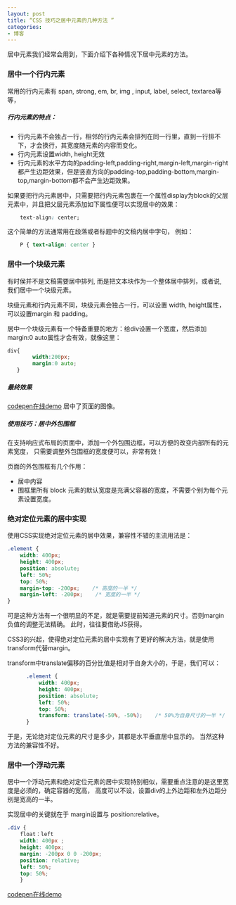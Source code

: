 ```yaml
---
layout: post
title: “CSS 技巧之居中元素的几种方法 ”
categories:
- 博客
---
```

居中元素我们经常会用到，下面介绍下各种情况下居中元素的方法。

### 居中一个行内元素

常用的行内元素有 span,   strong,   em,  br,  img ,  input,  label,  select,  textarea等等，        
##### 行内元素的特点：

+ 行内元素不会独占一行，相邻的行内元素会排列在同一行里，直到一行排不下，才会换行，其宽度随元素的内容而变化。
+ 行内元素设置width,  height无效
+ 行内元素的水平方向的padding-left,padding-right,margin-left,margin-right 都产生边距效果，但是竖直方向的padding-top,padding-bottom,margin-top,margin-bottom都不会产生边距效果。

如果要把行内元素居中，只需要把行内元素包裹在一个属性display为block的父层元素中，并且把父层元素添加如下属性便可以实现居中的效果：

```css
    text-align: center;
```

这个简单的方法通常用在段落或者标题中的文稿内居中字句， 例如：

```css
    P { text-align: center }
```
### 居中一个块级元素

有时侯并不是文稿需要居中排列,
而是把文本块作为一个整体居中排列，或者说, 我们居中一个块级元素。

块级元素和行内元素不同，块级元素会独占一行，可以设置 width, height属性，可以设置margin 和 padding。

居中一个块级元素有一个特备重要的地方：给div设置一个宽度，然后添加margin:0 auto属性才会有效，就像这里：

```css
div{
        width:200px;
        margin:0 auto;
   }
```
##### 最终效果
[codepen在线demo](http://codepen.io/runfastlynda/pen/epJByp?editors=110) 居中了页面的图像。

##### 使用技巧：居中外包围框
在支持响应式布局的页面中，添加一个外包围边框，可以方便的改变内部所有的元素宽度，
只需要调整外包围框的宽度便可以，非常有效！

页面的外包围框有几个作用：

+ 居中内容
+ 围框里所有 block 元素的默认宽度是充满父容器的宽度，不需要个别为每个元素设置宽度。


### 绝对定位元素的居中实现

使用CSS实现绝对定位元素的居中效果，兼容性不错的主流用法是：

```css
.element {
    width: 400px;
    height: 400px;
    position: absolute;
    left: 50%;
    top: 50%;
    margin-top: -200px;    /* 高度的一半 */
    margin-left: -200px;    /* 宽度的一半 */
}
```

可是这种方法有一个很明显的不足，就是需要提前知道元素的尺寸。否则margin负值的调整无法精确。
此时，往往要借助JS获得。

CSS3的兴起，使得绝对定位元素的居中实现有了更好的解决方法，就是使用transform代替margin。

transform中translate偏移的百分比值是相对于自身大小的，于是，我们可以：

```css
      .element {
          width: 400px;
          height: 400px;
          position: absolute;
          left: 50%;
          top: 50%;
          transform: translate(-50%, -50%);    /* 50%为自身尺寸的一半 */
      }
```

于是，无论绝对定位元素的尺寸是多少，其都是水平垂直居中显示的。
当然这种方法的兼容性不好。

### 居中一个浮动元素

居中一个浮动元素和绝对定位元素的居中实现特别相似，需要重点注意的是这里宽度是必须的，确定容器的宽高，
高度可以不设，设置div的上外边距和左外边距分别是宽高的一半。

实现居中的关键就在于 margin设置与 position:relative。

```css
.div {
    float：left
    width: 400px ;
    height: 400px;
    margin: -200px 0 0 -200px;
    position: relative;
    left: 50%;
    top: 50%;
    }
```
[codepen在线demo](http://codepen.io/runfastlynda/pen/meVLqE)
